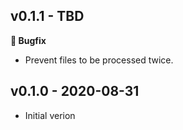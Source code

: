 ## v0.1.1 - TBD

**🐞 Bugfix**
- Prevent files to be processed twice.


## v0.1.0 - 2020-08-31

- Initial verion